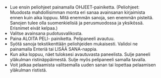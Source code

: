 -	Lue ensin peliohjeet painamalla OHJEET-painiketta. (Peliohjeet: Muodosta mahdollisimman monta eri sanaa avainsanan kirjaimista ennen kuin aika loppuu. Mitä enemmän sanoja, sen enemmän pisteitä. Sanojen tulee olla suomenkielisiä ja perusmuodossa ja yksikössä. Erisnimet eivät kelpaa.)
-	Valitse avainsana pudotusvalikosta.
-	Paina ALOITA PELI- painiketta. Pelipaneeli avautuu.
-	Syötä sanoja tekstikenttään peliohjeiden mukaisesti. Validoi ne painamalla Enteriä tai LISÄÄ SANA-nappia. 
-	Kun aika loppuu, näet tuloksesi avautuvasta paneelista. Sulje paneeli yläkulman ristinäppäimestä. Sulje myös pelipaneeli samalla tavalla.
-	Voit jatkaa pelaamista valitsemalla uuden sanan tai lopettaa pelaamisen yläkulman rististä.
